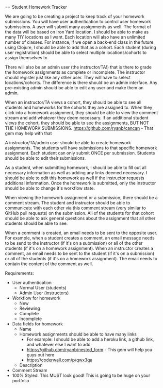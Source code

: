 == Student Homework Tracker

We are going to be creating a project to keep track of your homework submissions. You will have user authentication to control user homework submissions. A user will submit many assignments as well. The format of the data will be based on Iron Yard location. I should be able to make as many TIY locations as I want. Each location will also have an unlimited number of classes. For instance, if we open a back-end class in the future using Clojure, I should be able to add that as a cohort. Each student (during user registration) should be able to select multiple locations/cohorts to assign themselves to.

There will also be an admin user (the instructor/TA!) that is there to grade the homework assignments as complete or incomplete. The instructor should register just like any other user. They will have to select locations/cohorts. The difference is there should be an admin interface. Any pre-existing admin should be able to edit any user and make them an admin.

When an instructor/TA views a cohort, they should be able to see all students and homeworks for the cohorts they are assigned to. When they click into a homework assignment, they should be able to view the comment stream and add whatever they deem necessary. If an additional student views the cohort, they should be able to see the assignments, BUT NOT THE HOMEWORK SUBMISSIONS. https://github.com/ryanb/cancan - That gem may help with that

A instructor/TA/admin user should be able to create homework assignments. The students will have submissions to that specific homework assignment. Each student can only submit ONCE per submission. Students should be able to edit their submissions.

As a student, when submitting homework, I should be able to fill out all necessary information as well as adding any links deemed necessary. I should be able to edit this homework as well if the instructor requests additional information. Once the homework is submitted, only the instructor should be able to change it's workflow state.

When viewing the homework assignment or a submission, there should be a comment stream. The student and instructor should be able to communicate with each other via this comment stream (very similar to GitHub pull requests) on the submission. All of the students for that cohort should be able to ask general questions about the assignment that all other students should be able to see.

When a comment is created, an email needs to be sent to the opposite user. For example, when a student creates a comment, an email message needs to be send to the instructor (if it's on a submission) or all of the other students (if it's on a homework assignment). When an instructor creates a comment, an email needs to be sent to the student (if it's on a submission) or all of the students (if it's on a homework assignment). The email needs to contain the content of the comment as well.

Requirements:
- User authentication
  - Normal User (students)
  - Admin User (instructors)
- Workflow for homework 
  - New
  - Reviewing
  - Complete
  - Incomplete
- Data fields for homework
  - Name
  - Homework assignments should be able to have many links
    - For example: I should be able to add a heroku link, a github link, and whatever else I want to add
    - https://github.com/ryanb/nested_form - This gem will help you guys out here
    - https://coderwall.com/p/qwx3qa
  - Description
- Comment Stream
- 100% Styled. This MUST look good! This is going to be huge on your portfolio
